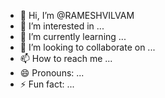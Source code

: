 - 👋 Hi, I’m @RAMESHVILVAM
- 👀 I’m interested in ...
- 🌱 I’m currently learning ...
- 💞️ I’m looking to collaborate on ...
- 📫 How to reach me ...
- 😄 Pronouns: ...
- ⚡ Fun fact: ...

<!---
RAMESHVILVAM/RAMESHVILVAM is a ✨ special ✨ repository because its `README.md` (this file) appears on your GitHub profile.
You can click the Preview link to take a look at your changes.
--->
